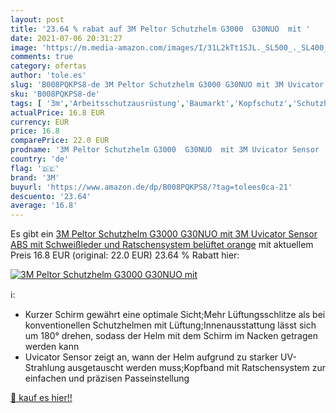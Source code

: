 ```yaml
---
layout: post
title: '23.64 % rabat auf 3M Peltor Schutzhelm G3000  G30NUO  mit '
date: 2021-07-06 20:31:27
image: 'https://m.media-amazon.com/images/I/31L2kTt1SJL._SL500_._SL400_.jpg'
comments: true
category: ofertas
author: 'tole.es'
slug: 'B008PQKPS8-de 3M Peltor Schutzhelm G3000 G30NUO mit 3M Uvicator Sensor...'
sku: 'B008PQKPS8-de'
tags: [ '3m','Arbeitsschutzausrüstung','Baumarkt','Kopfschutz','Schutzhelme','Sicherheitstechnik', ]
actualPrice: 16.8 EUR
currency: EUR
price: 16.8
comparePrice: 22.0 EUR
prodname: '3M Peltor Schutzhelm G3000  G30NUO  mit 3M Uvicator Sensor  ABS  mit Schweißleder und Ratschensystem  belüftet  orange'
country: 'de'
flag: '🇩🇪'
brand: '3M'
buyurl: 'https://www.amazon.de/dp/B008PQKPS8/?tag=tolees0ca-21'
descuento: '23.64'
average: '16.8'
---
```


Es gibt ein [3M Peltor Schutzhelm G3000  G30NUO  mit 3M Uvicator Sensor  ABS  mit Schweißleder und Ratschensystem  belüftet  orange](https://www.amazon.de/dp/B008PQKPS8/?tag=tolees0ca-21) mit aktuellem Preis 16.8 EUR (original: 22.0 EUR) 23.64 % Rabatt hier:

[![3M Peltor Schutzhelm G3000  G30NUO  mit ](https://m.media-amazon.com/images/I/31L2kTt1SJL._SL500_._SL400_.jpg)](https://www.amazon.de/dp/B008PQKPS8/?tag=tolees0ca-21)

ℹ️:

- Kurzer Schirm gewährt eine optimale Sicht;Mehr Lüftungsschlitze als bei konventionellen Schutzhelmen mit Lüftung;Innenausstattung lässt sich um 180° drehen, sodass der Helm mit dem Schirm im Nacken getragen werden kann
- Uvicator Sensor zeigt an, wann der Helm aufgrund zu starker UV-Strahlung ausgetauscht werden muss;Kopfband mit Ratschensystem zur einfachen und präzisen Passeinstellung

[🛒 kauf es hier!!](https://www.amazon.de/dp/B008PQKPS8/?tag=tolees0ca-21)

